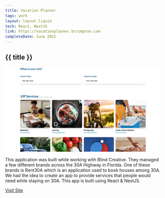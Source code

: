 ```yaml
---
title: Vacation Planner 
tags: work
layout: layout.liquid
tech: React, NextJS
link: https://vacationplanner.bcrumpton.com
completeDate: June 2021
---
```


## {{ title }}

![Vacation Planner](images/vacationplanner.png)

This application was built while working with Blind Creative. They managed a few different brands across the 30A Highway in Florida. One of these brands is Rent30A which is an application used to book houses among 30A. We had the idea to create an app to provide services that people would need while staying on 30A. This app is built using React & NextJS.

[Visit Site]({{link}})

